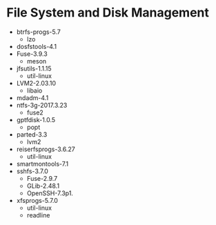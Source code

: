 # File System and Disk Management

* btrfs-progs-5.7
    * lzo
* dosfstools-4.1
* Fuse-3.9.3
    * meson
* jfsutils-1.1.15
    * util-linux
* LVM2-2.03.10
    * libaio
* mdadm-4.1
* ntfs-3g-2017.3.23
    * fuse2
* gptfdisk-1.0.5
    * popt  
* parted-3.3
    * lvm2
* reiserfsprogs-3.6.27
    * util-linux
* smartmontools-7.1
* sshfs-3.7.0
    * Fuse-2.9.7
    * GLib-2.48.1
    * OpenSSH-7.3p1. 
* xfsprogs-5.7.0 
    * util-linux
    * readline
